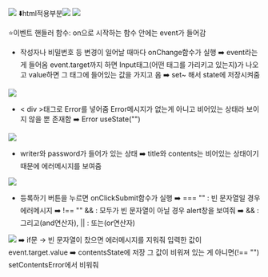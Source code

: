![](https://velog.velcdn.com/images/ahk1106/post/9cfe0e7a-1296-4195-b179-69d4796c558f/image.png)
⬇️html적용부분![](https://velog.velcdn.com/images/ahk1106/post/a7b028d4-a328-4d5e-8097-3f1f07cf49b4/image.png)
![](https://velog.velcdn.com/images/ahk1106/post/78a0bad9-bcb4-474d-bd9a-ca927406e9ba/image.png)

⭐️이벤트 핸들러 함수: on으로 시작하는 함수 안에는 event가 들어감
* 작성자나 비밀번호 등 변경이 일어날 때마다 onChange함수가 실행 ➡️ event라는게 들어옴
 event.target까지 하면 Input태그(어떤 태그를 가리키고 있는지)가 나오고 value하면 그 태그에 들어있는 값을 가지고 옴 ➡️ set~ 해서 state에 저장시켜줌
 
![](https://velog.velcdn.com/images/ahk1106/post/9e920021-212c-43e7-82fd-a2013a4bf040/image.png)
* < div >태그로 Error를 넣어줌
Error메시지가 없는게 아니고 비어있는 상태라 보이지 않을 뿐 존재함 ➡️ Error useState("")

![](https://velog.velcdn.com/images/ahk1106/post/e8b644f5-efb1-4a28-9251-1822077822a5/image.png) 
* writer와 password가 들어가 있는 상태 ➡️ title와 contents는 비어있는 상태이기 때문에 에러메시지를 보여줌

![](https://velog.velcdn.com/images/ahk1106/post/59954367-3d32-4afe-97c3-5ce242618e49/image.png)
* 등록하기 버튼을 누르면 onClickSubmit함수가 실행 
➡️ === "" : 빈 문자열일 경우 에러메시지
➡️ !== "" && : 모두가 빈 문자열이 아닐 경우 alert창을 보여줘
➡️ && : 그리고(and연산자), || : 또는(or연산자)

![](https://velog.velcdn.com/images/ahk1106/post/6cccc7f3-c1a5-444b-937f-e7e18bcfb178/image.png) ➡️ if문 → 빈 문자열이 찼으면 에러메시지를 지워줘 
입력한 값이 event.target.value ➡️ contentsState에 저장
그 값이 비워져 있는 게 아니면(!== "") setContentsError에서 비워줘 

